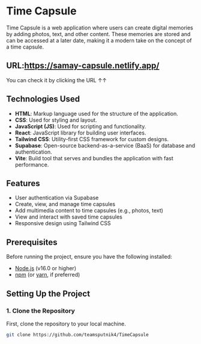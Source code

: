 # Time Capsule

Time Capsule is a web application where users can create digital memories by adding photos, text, and other content. These memories are stored and can be accessed at a later date, making it a modern take on the concept of a time capsule.
## URL:https://samay-capsule.netlify.app/
You can check it by clicking the URL ↑↑

## Technologies Used

- **HTML**: Markup language used for the structure of the application.
- **CSS**: Used for styling and layout.
- **JavaScript (JS)**: Used for scripting and functionality.
- **React**: JavaScript library for building user interfaces.
- **Tailwind CSS**: Utility-first CSS framework for custom designs.
- **Supabase**: Open-source backend-as-a-service (BaaS) for database and authentication.
- **Vite**: Build tool that serves and bundles the application with fast performance.

## Features

- User authentication via Supabase
- Create, view, and manage time capsules
- Add multimedia content to time capsules (e.g., photos, text)
- View and interact with saved time capsules
- Responsive design using Tailwind CSS

## Prerequisites

Before running the project, ensure you have the following installed:

- [Node.js](https://nodejs.org/) (v16.0 or higher)
- [npm](https://www.npmjs.com/) (or [yarn](https://yarnpkg.com/), if preferred)

## Setting Up the Project

### 1. Clone the Repository

First, clone the repository to your local machine.

```bash
git clone https://github.com/teamsputnik4/TimeCapsule
